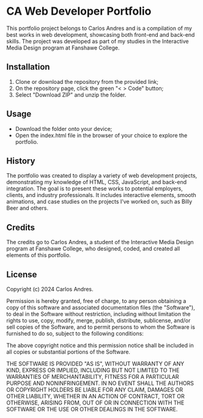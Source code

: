 # CA Web Developer Portfolio
This portfolio project belongs to Carlos Andres and is a compilation of my best works in web development, showcasing both front-end and back-end skills. The project was developed as part of my studies in the Interactive Media Design program at Fanshawe College.

## Installation
1. Clone or download the repository from the provided link;
2. On the repository page, click the green "< > Code" button;
3. Select "Download ZIP" and unzip the folder.

## Usage
* Download the folder onto your device;
* Open the index.html file in the browser of your choice to explore the portfolio.

## History
The portfolio was created to display a variety of web development projects, demonstrating my knowledge of HTML, CSS, JavaScript, and back-end integration. The goal is to present these works to potential employers, clients, and industry professionals. It includes interactive elements, smooth animations, and case studies on the projects I’ve worked on, such as Billy Beer and others.

## Credits
The credits go to Carlos Andres, a student of the Interactive Media Design program at Fanshawe College, who designed, coded, and created all elements of this portfolio.

## License
Copyright (c) 2024 Carlos Andres.

Permission is hereby granted, free of charge, to any person obtaining a copy of this software and associated documentation files (the "Software"), to deal in the Software without restriction, including without limitation the rights to use, copy, modify, merge, publish, distribute, sublicense, and/or sell copies of the Software, and to permit persons to whom the Software is furnished to do so, subject to the following conditions:

The above copyright notice and this permission notice shall be included in all copies or substantial portions of the Software.

THE SOFTWARE IS PROVIDED "AS IS", WITHOUT WARRANTY OF ANY KIND, EXPRESS OR IMPLIED, INCLUDING BUT NOT LIMITED TO THE WARRANTIES OF MERCHANTABILITY, FITNESS FOR A PARTICULAR PURPOSE AND NONINFRINGEMENT. IN NO EVENT SHALL THE AUTHORS OR COPYRIGHT HOLDERS BE LIABLE FOR ANY CLAIM, DAMAGES OR OTHER LIABILITY, WHETHER IN AN ACTION OF CONTRACT, TORT OR OTHERWISE, ARISING FROM, OUT OF OR IN CONNECTION WITH THE SOFTWARE OR THE USE OR OTHER DEALINGS IN THE SOFTWARE.
